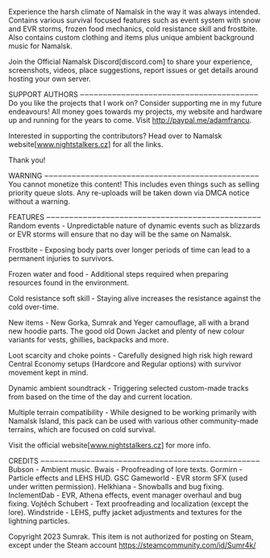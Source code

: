 Experience the harsh climate of Namalsk in the way it was always intended. Contains various survival focused features such as event system with snow and EVR storms, frozen food mechanics, cold resistance skill and frostbite. Also contains custom clothing and items plus unique ambient background music for Namalsk.

Join the Official Namalsk Discord[discord.com] to share your experience, screenshots, videos, place suggestions, report issues or get details around hosting your own server.

SUPPORT AUTHORS ‒‒‒‒‒‒‒‒‒‒‒‒‒‒‒‒‒‒‒‒‒‒‒‒‒‒‒‒‒‒‒‒‒‒‒‒‒‒‒
Do you like the projects that I work on? Consider supporting me in my future endeavours! All money goes towards my projects, my website and hardware up and running for the years to come. Visit http://paypal.me/adamfrancu.

Interested in supporting the contributors? Head over to Namalsk website[www.nightstalkers.cz] for all the links.

Thank you!

WARNING ‒‒‒‒‒‒‒‒‒‒‒‒‒‒‒‒‒‒‒‒‒‒‒‒‒‒‒‒‒‒‒‒‒‒‒‒‒‒‒‒‒‒‒‒‒‒‒
You cannot monetize this content! This includes even things such as selling priority queue slots. Any re-uploads will be taken down via DMCA notice without a warning.

FEATURES ‒‒‒‒‒‒‒‒‒‒‒‒‒‒‒‒‒‒‒‒‒‒‒‒‒‒‒‒‒‒‒‒‒‒‒‒‒‒‒‒‒‒‒‒‒‒‒
Random events - Unpredictable nature of dynamic events such as blizzards or EVR storms will ensure that no day will be the same on Namalsk.

Frostbite - Exposing body parts over longer periods of time can lead to a permanent injuries to survivors.

Frozen water and food - Additional steps required when preparing resources found in the environment.

Cold resistance soft skill - Staying alive increases the resistance against the cold over-time.

New items - New Gorka, Sumrak and Yeger camouflage, all with a brand new hoodie parts. The good old Down Jacket and plenty of new colour variants for vests, ghillies, backpacks and more.

Loot scarcity and choke points - Carefully designed high risk high reward Central Economy setups (Hardcore and Regular options) with survivor movement kept in mind.

Dynamic ambient soundtrack - Triggering selected custom-made tracks from based on the time of the day and current location.

Multiple terrain compatibility - While designed to be working primarily with Namalsk Island, this pack can be used with various other community-made terrains, which are focused on cold survival.

Visit the official website[www.nightstalkers.cz] for more info.

CREDITS ‒‒‒‒‒‒‒‒‒‒‒‒‒‒‒‒‒‒‒‒‒‒‒‒‒‒‒‒‒‒‒‒‒‒‒‒‒‒‒‒‒‒‒‒‒‒‒‒
Bubson - Ambient music.
Bwais - Proofreading of lore texts.
Gormirn - Particle effects and LEHS HUD.
GSC Gameworld - EVR storm SFX (used under written permission).
Helkhiana - Snowballs and bug fixing.
InclementDab - EVR, Athena effects, event manager overhaul and bug fixing.
Vojtěch Schubert - Text proofreading and localization (except the lore).
Windstride - LEHS, puffy jacket adjustments and textures for the lightning particles.

Copyright 2023 Sumrak. This item is not authorized for posting on Steam, except under the Steam account https://steamcommunity.com/id/Sumr4k/